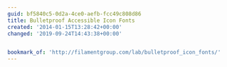```yaml
---
guid: bf5840c5-0d2a-4ce0-aefb-fcc49c808d86
title: Bulletproof Accessible Icon Fonts
created: '2014-01-15T13:28:42+00:00'
changed: '2019-09-24T14:43:38+00:00'


bookmark_of: 'http://filamentgroup.com/lab/bulletproof_icon_fonts/'
---
```




